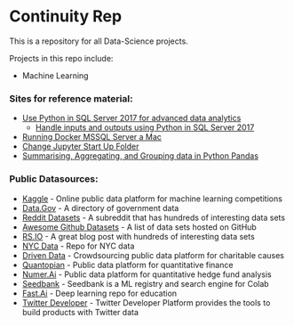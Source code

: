 # Continuity Rep

This is a repository for all Data-Science projects.
 
 Projects in this repo include:
 
 * Machine Learning

### Sites for reference material:

* [Use Python in SQL Server 2017 for advanced data analytics](https://www.sqlshack.com/how-to-use-python-in-sql-server-2017-to-obtain-advanced-data-analytics/)
  * [Handle inputs and outputs using Python in SQL Server 2017](https://docs.microsoft.com/en-us/sql/advanced-analytics/tutorials/quickstart-python-inputs-and-outputs?view=sql-server-2017)  
* [Running Docker MSSQL Server a Mac](https://medium.com/@reverentgeek/sql-server-running-on-a-mac-3efafda48861)
* [Change Jupyter Start Up Folder](https://stackoverflow.com/questions/35254852/how-to-change-the-jupyter-start-up-folder)
* [Summarising, Aggregating, and Grouping data in Python Pandas](https://www.shanelynn.ie/summarising-aggregation-and-grouping-data-in-python-pandas/)

### Public Datasources:
* [Kaggle](https://www.kaggle.com/) - Online public data platform for machine learning competitions
* [Data.Gov](https://www.data.gov/) - A directory of government data 
* [Reddit Datasets](https://www.reddit.com/r/datasets/) - A subreddit that has hundreds of interesting data sets
* [Awesome Github Datasets](https://github.com/awesomedata/awesome-public-datasets) - A list of data sets hosted on GitHub
* [RS.IO](https://rs.io/100-interesting-data-sets-for-statistics/) - A great blog post with hundreds of interesting data sets
* [NYC Data](https://opendata.cityofnewyork.us/) - Repo for NYC data
* [Driven Data](https://www.drivendata.org/) - Crowdsourcing public data platform for charitable causes
* [Quantopian](https://www.quantopian.com/home) - Public data platform for quantitative finance
* [Numer.Ai](https://numer.ai/rounds) - Public data platform for quantitative hedge fund analysis
* [Seedbank](https://research.google.com/seedbank/) - Seedbank is a ML registry and search engine for Colab
* [Fast.Ai](https://www.fast.ai/) - Deep learning repo for education
* [Twitter Developer](https://developer.twitter.com/en/apps) - Twitter Developer Platform provides the tools to build products with Twitter data

